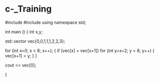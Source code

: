 # c-_Training
#include <iostream>
#include <vector>
using namespace std;


int main ()
{
int x,y;

std::vector<int> vec{0,0,1,1,1,2,2,3};

for (int x=0; x < 8; x++);
{
if (vec[x] = vec[x+1])
    for (int y=x+2; y < 8; y++)
    {
        vec[x+1] = y;
    }
}

cout << vec[0];



}

